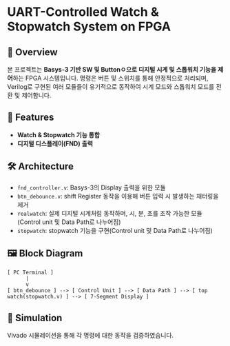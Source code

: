 # UART-Controlled Watch & Stopwatch System on FPGA
## 📝 Overview
본 프로젝트는 **Basys-3 기반 SW 및 Buttonㅇ으로 디지털 시계 및 스톱워치 기능을 제어**하는 FPGA 시스템입니다.
명령은 버튼 및 스위치를 통해 안정적으로 처리되며, Verilog로 구현된 여러 모듈들이 유기적으로 동작하여 시계 모드와 스톱워치 모드를 전환 및 제어합니다.

## 🎯 Features
- **Watch & Stopwatch 기능 통합**
- **디지털 디스플레이(FND) 출력**

## 🛠️ Architecture
- `fnd_controller.v`: Basys-3의 Display 출력을 위한 모듈
- `btn_debounce.v`: shift Register 동작을 이용해 버튼 입력 시 발생하는 채터링을 제거
- `realwatch`: 실제 디지털 시계처럼 동작하며, 시, 분, 초를 조작 가능한 모듈(Control unit 및 Data Path로 나누어짐)
- `stopwatch`: stopwatch 기능을 구현(Control unit 및 Data Path로 나누어짐)

## 🖼️ Block Diagram
```
[ PC Terminal ]
      |
      v
[ btn_debounce ] --> [ Control Unit ] --> [ Data Path ] --> [ top watch(stopwatch.v) ] --> [ 7-Segment Display ]
```

## 🧪 Simulation
Vivado 시뮬레이션을 통해 각 명령에 대한 동작을 검증하였습니다.
